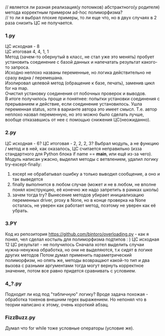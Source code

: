 // является ли разная реализация(у потомков) абстрактного(у родителя) метода корректным примером ad-hoc полиморфизма?   
// то ли я выбрал плохие примеры, то ли еще что, но в двух случаях в 2 раза снизить ЦС не получается. 

### 1.py
ЦС исходная - 8  
ЦС итоговая 4, 4, 1, 1  
Метод (зачем-то обернутый в класс, не стал уже это менять) пробует установить соединение с базой данных и напечатать результат какого-то запроса.  
Исходно неплохо названы переменные, но логика действительно не сразу видна / перемешана.   
Изолировал целевой метод (обращение к базе, печать), заменив цикл for на map.  
Очистил установку соединения от побочных проверок и выводов.  
В итоге получилось проще и понятнее: попытки установки соединения с прерыванием и действие, если соединение установилось. Ушла переменная status, хотя 
в варианте автора это имеет смысл. Т.е. автор неплохо назвал переменную, но это можно было сделать лучше, вообще отказавшись от нее с помощью снижения ЦС(неожиданно). 

### 2.py

ЦС исходная - 6?
ЦС итоговая - 2, 2, 2, 3?
Выбрал модуль, а не функцию / метод и в ней, как оказалось, ЦС считается неправильно (изза стандартного для Python блока if name == __main__, или ещё из-за чего). 
Модуль написан ужасно, выделил методы с ветвлением, удалил логику try-except-finally:  
1. except не обрабатывал ошибку а только выводил сообщение, а оно и так выведется
2. finally выполнится в любом случае (может и не в любом, не вполне понял конструкцию, её конечно же надо запретить в рамках школы)
3. зачем тогда try?
Вынесение методов убирает инициализацию переменных driver, proxy в None, но в конце проверка на None осталась, не уверен как работает метод, поэтому не уверен как её убрать.


### 3.PY

Код из репозитория https://github.com/bintoro/overloading.py - как я понял, чел сделал костыль для полиморфизма подтипов : ) 
ЦС исходная 12
ЦС результат - не получилось
Сначала хотел выделить случаи нужна-ненужна обработка, но они не выделяются, т.к сидят в логике других методов
Потом думал применить параметрический полиморфизм, но опять же, методы возвращают какой-то тип и два вызова с разными аргументами тогда могут вернуть корректное значение, потом все равно придется сравнивать с условием. 


### 4_?.py 

Подходит ли код под "табличную" логику? Вроде задача похожая - обработка токенов внешним regex выражением.  Но непонял что в теории написано к этому, очень короткий абзац. 

### FizzBuzz.py

Думал что for while тоже условные операторы (условие же). 


